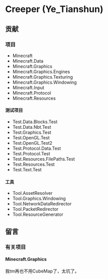 # Creeper \(Ye\_Tianshun\)

## 贡献

### 项目

- Minecraft
- Minecraft.Data
- Minecraft.Graphics
- Minecraft.Graphics.Engines
- Minecraft.Graphics.Texturing
- Minecraft.Graphics.Windowing
- Minecraft.Input
- Minecraft.Protocol
- Minecraft.Resources

#### 测试项目

- Test.Data.Blocks.Test
- Test.Data.Nbt.Test
- Test.Graphics.Test
- Test.OpenGL.Test
- Test.OpenGL.Test2
- Test.Protocol.Data.Test
- Test.Protocol.Test
- Test.Resources.FilePaths.Test
- Test.Resources.Test
- Test.Text.Test


#### 工具

- Tool.AssetResolver
- Tool.Graphics.Windowing
- Tool.NetworkDataRedirector
- Tool.PacketRedirector
- Tool.ResourceGenerator

## 留言

### 有关项目

#### Minecraft.Graphics

我tm再也不用CubeMap了，太坑了。